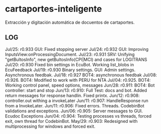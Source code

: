 # cartaportes-inteligente
Extracción y digitación automática de docuentos de cartaportes.

## LOG
Jul/25: r0.933  GUI: Fixed stopping server
Jul/24: r0.932  GUI: Improving InputsView:onProcessingDocument.
Jul/23: r0.931  SRV: Unifying "getBultosInfo", new getBultosInfo(CPI|MCI) and cases for LOGITRANS
Jul/20: r0.930  Fixed bin settings in EcuBot. Working list_blobs in EcuFeedback
Jul/19: r0.930  Binary settings. GUI: Admin settings. Asynchronous feedbak.
Jul/18: r0.927  BOT4: asynchronous feedbak
Jul/08: r0.926. BOT4: Modified to work with PERU for NTA
Jul/04: r0.925. BOT4: Working control panel, speed options, messages
Jun/28: r0.911: BOT4: Bot controller: start and stop
Jun/13: r0.910: Full Test: docs and bot. Added return messages for response handlin. Fixed printx.
Jun/12: r0.908: controller.out withing a invokeLater
Jun/11: r0.907: HandleResponse run from a InvokeLater.
Jun/11: r0.906: Fixed errors. Threads. CodebinBot validations and exceptions.
Jun/06: r0.905: Server messages to GUI. Ecudoc Exceptions 
Jun/04: r0.904: Testing processes vs threads, forced exit, own thread for CodebinBot.
May/29: r0.903: Redesigned with multiprocessing for windows and forced exit.


